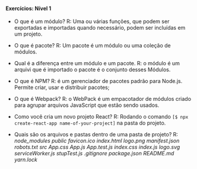 #### Exercícios: Nível 1
 - O que é um módulo?
R: Uma ou várias funções, que podem ser exportadas e importadas quando necessário, podem ser incluídas em um projeto.

- O que é pacote?
R: Um pacote é um módulo ou uma coleção de módulos.

- Qual é a diferença entre um módulo e um pacote.
R: o módulo é um arquivi que é importado o pacote é o conjunto desses Módulos.

- O que é NPM?
R: é um gerenciador de pacotes padrão para Node.js. Permite criar, usar e distribuir pacotes;


- O que é Webpack?
R: o WebPack é um empacotador de módulos criado para agrupar arquivos JavaScript que estão sendo usados.

- Como você cria um novo projeto React?
R: Rodando o comando ```[$ npx create-react-app name-of-your-project]``` na pasta do projeto.

- Quais são os arquivos e pastas dentro de uma pasta de projeto?
R:  *node_modules
    public
      favicon.ico
      index.html
      logo.png
      manifest.json
      robots.txt
    src
      App.css
      App.js
      App.test.js
      index.css
      index.js
      logo.svg
      serviceWorker.js
      stupTest.js
    .gitignore
    package.json
    README.md
    yarn.lock*